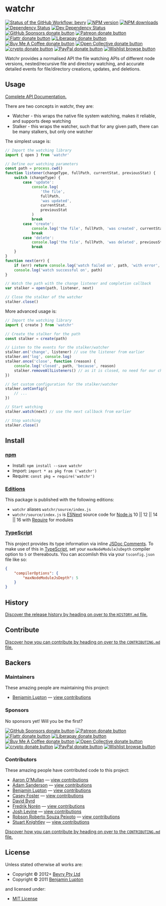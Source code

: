 <!-- TITLE/ -->

<h1>watchr</h1>

<!-- /TITLE -->

<!-- BADGES/ -->

<span class="badge-githubworkflow"><a href="https://github.com/bevry/watchr/actions?query=workflow%3Abevry" title="View the status of this project's GitHub Workflow: bevry"><img src="https://github.com/bevry/watchr/workflows/bevry/badge.svg" alt="Status of the GitHub Workflow: bevry" /></a></span>
<span class="badge-npmversion"><a href="https://npmjs.org/package/watchr" title="View this project on NPM"><img src="https://img.shields.io/npm/v/watchr.svg" alt="NPM version" /></a></span>
<span class="badge-npmdownloads"><a href="https://npmjs.org/package/watchr" title="View this project on NPM"><img src="https://img.shields.io/npm/dm/watchr.svg" alt="NPM downloads" /></a></span>
<span class="badge-daviddm"><a href="https://david-dm.org/bevry/watchr" title="View the status of this project's dependencies on DavidDM"><img src="https://img.shields.io/david/bevry/watchr.svg" alt="Dependency Status" /></a></span>
<span class="badge-daviddmdev"><a href="https://david-dm.org/bevry/watchr#info=devDependencies" title="View the status of this project's development dependencies on DavidDM"><img src="https://img.shields.io/david/dev/bevry/watchr.svg" alt="Dev Dependency Status" /></a></span>
<br class="badge-separator" />
<span class="badge-githubsponsors"><a href="https://github.com/sponsors/balupton" title="Donate to this project using GitHub Sponsors"><img src="https://img.shields.io/badge/github-donate-yellow.svg" alt="GitHub Sponsors donate button" /></a></span>
<span class="badge-patreon"><a href="https://patreon.com/bevry" title="Donate to this project using Patreon"><img src="https://img.shields.io/badge/patreon-donate-yellow.svg" alt="Patreon donate button" /></a></span>
<span class="badge-flattr"><a href="https://flattr.com/profile/balupton" title="Donate to this project using Flattr"><img src="https://img.shields.io/badge/flattr-donate-yellow.svg" alt="Flattr donate button" /></a></span>
<span class="badge-liberapay"><a href="https://liberapay.com/bevry" title="Donate to this project using Liberapay"><img src="https://img.shields.io/badge/liberapay-donate-yellow.svg" alt="Liberapay donate button" /></a></span>
<span class="badge-buymeacoffee"><a href="https://buymeacoffee.com/balupton" title="Donate to this project using Buy Me A Coffee"><img src="https://img.shields.io/badge/buy%20me%20a%20coffee-donate-yellow.svg" alt="Buy Me A Coffee donate button" /></a></span>
<span class="badge-opencollective"><a href="https://opencollective.com/bevry" title="Donate to this project using Open Collective"><img src="https://img.shields.io/badge/open%20collective-donate-yellow.svg" alt="Open Collective donate button" /></a></span>
<span class="badge-crypto"><a href="https://bevry.me/crypto" title="Donate to this project using Cryptocurrency"><img src="https://img.shields.io/badge/crypto-donate-yellow.svg" alt="crypto donate button" /></a></span>
<span class="badge-paypal"><a href="https://bevry.me/paypal" title="Donate to this project using Paypal"><img src="https://img.shields.io/badge/paypal-donate-yellow.svg" alt="PayPal donate button" /></a></span>
<span class="badge-wishlist"><a href="https://bevry.me/wishlist" title="Buy an item on our wishlist for us"><img src="https://img.shields.io/badge/wishlist-donate-yellow.svg" alt="Wishlist browse button" /></a></span>

<!-- /BADGES -->

Watchr provides a normalised API the file watching APIs of different node versions, nested/recursive file and directory watching, and accurate detailed events for file/directory creations, updates, and deletions.

## Usage

[Complete API Documentation.](http://master.watchr.bevry.surge.sh/docs/)









There are two concepts in watchr, they are:

-   Watcher - this wraps the native file system watching, makes it reliable, and supports deep watching
-   Stalker - this wraps the watcher, such that for any given path, there can be many stalkers, but only one watcher

The simplest usage is:

```javascript
// Import the watching library
import { open } from 'watchr'

// Define our watching parameters
const path = process.cwd()
function listener(changeType, fullPath, currentStat, previousStat) {
    switch (changeType) {
        case 'update':
            console.log(
                'the file',
                fullPath,
                'was updated',
                currentStat,
                previousStat
            )
            break
        case 'create':
            console.log('the file', fullPath, 'was created', currentStat)
            break
        case 'delete':
            console.log('the file', fullPath, 'was deleted', previousStat)
            break
    }
}
function next(err) {
    if (err) return console.log('watch failed on', path, 'with error', err)
    console.log('watch successful on', path)
}

// Watch the path with the change listener and completion callback
var stalker = open(path, listener, next)

// Close the stalker of the watcher
stalker.close()
```

More advanced usage is:

```javascript
// Import the watching library
import { create } from 'watchr'

// Create the stalker for the path
const stalker = create(path)

// Listen to the events for the stalker/watcher
stalker.on('change', listener) // use the listener from earlier
stalker.on('log', console.log)
stalker.once('close', function (reason) {
    console.log('closed', path, 'because', reason)
    stalker.removeAllListeners() // as it is closed, no need for our change or log listeners any more
})

// Set custom configuration for the stalker/watcher
stalker.setConfig({
    // ...
})

// Start watching
stalker.watch(next) // use the next callback from earlier

// Stop watching
stalker.close()
```









<!-- INSTALL/ -->

<h2>Install</h2>

<a href="https://npmjs.com" title="npm is a package manager for javascript"><h3>npm</h3></a>

<ul>
<li>Install: <code>npm install --save watchr</code></li>
<li>Import: <code>import * as pkg from ('watchr')</code></li>
<li>Require: <code>const pkg = require('watchr')</code></li>
</ul>

<h3><a href="https://editions.bevry.me" title="Editions are the best way to produce and consume packages you care about.">Editions</a></h3>

<p>This package is published with the following editions:</p>

<ul><li><code>watchr</code> aliases <code>watchr/source/index.js</code></li>
<li><code>watchr/source/index.js</code> is <a href="https://en.wikipedia.org/wiki/ECMAScript#ES.Next" title="ECMAScript Next">ESNext</a> source code for <a href="https://nodejs.org" title="Node.js is a JavaScript runtime built on Chrome's V8 JavaScript engine">Node.js</a> 10 || 12 || 14 || 16 with <a href="https://nodejs.org/dist/latest-v5.x/docs/api/modules.html" title="Node/CJS Modules">Require</a> for modules</li></ul>

<h3><a href="https://www.typescriptlang.org/" title="TypeScript is a typed superset of JavaScript that compiles to plain JavaScript. ">TypeScript</a></h3>

This project provides its type information via inline <a href="http://usejsdoc.org" title="JSDoc is an API documentation generator for JavaScript, similar to Javadoc or phpDocumentor">JSDoc Comments</a>. To make use of this in <a href="https://www.typescriptlang.org/" title="TypeScript is a typed superset of JavaScript that compiles to plain JavaScript. ">TypeScript</a>, set your <code>maxNodeModuleJsDepth</code> compiler option to `5` or thereabouts. You can accomlish this via your `tsconfig.json` file like so:

```json
{
    "compilerOptions": {
        "maxNodeModuleJsDepth": 5
    }
}
```

<!-- /INSTALL -->

<!-- HISTORY/ -->

<h2>History</h2>

<a href="https://github.com/bevry/watchr/blob/master/HISTORY.md#files">Discover the release history by heading on over to the <code>HISTORY.md</code> file.</a>

<!-- /HISTORY -->

<!-- CONTRIBUTE/ -->

<h2>Contribute</h2>

<a href="https://github.com/bevry/watchr/blob/master/CONTRIBUTING.md#files">Discover how you can contribute by heading on over to the <code>CONTRIBUTING.md</code> file.</a>

<!-- /CONTRIBUTE -->

<!-- BACKERS/ -->

<h2>Backers</h2>

<h3>Maintainers</h3>

These amazing people are maintaining this project:

<ul><li><a href="https://balupton.com">Benjamin Lupton</a> — <a href="https://github.com/bevry/watchr/commits?author=balupton" title="View the GitHub contributions of Benjamin Lupton on repository bevry/watchr">view contributions</a></li></ul>

<h3>Sponsors</h3>

No sponsors yet! Will you be the first?

<span class="badge-githubsponsors"><a href="https://github.com/sponsors/balupton" title="Donate to this project using GitHub Sponsors"><img src="https://img.shields.io/badge/github-donate-yellow.svg" alt="GitHub Sponsors donate button" /></a></span>
<span class="badge-patreon"><a href="https://patreon.com/bevry" title="Donate to this project using Patreon"><img src="https://img.shields.io/badge/patreon-donate-yellow.svg" alt="Patreon donate button" /></a></span>
<span class="badge-flattr"><a href="https://flattr.com/profile/balupton" title="Donate to this project using Flattr"><img src="https://img.shields.io/badge/flattr-donate-yellow.svg" alt="Flattr donate button" /></a></span>
<span class="badge-liberapay"><a href="https://liberapay.com/bevry" title="Donate to this project using Liberapay"><img src="https://img.shields.io/badge/liberapay-donate-yellow.svg" alt="Liberapay donate button" /></a></span>
<span class="badge-buymeacoffee"><a href="https://buymeacoffee.com/balupton" title="Donate to this project using Buy Me A Coffee"><img src="https://img.shields.io/badge/buy%20me%20a%20coffee-donate-yellow.svg" alt="Buy Me A Coffee donate button" /></a></span>
<span class="badge-opencollective"><a href="https://opencollective.com/bevry" title="Donate to this project using Open Collective"><img src="https://img.shields.io/badge/open%20collective-donate-yellow.svg" alt="Open Collective donate button" /></a></span>
<span class="badge-crypto"><a href="https://bevry.me/crypto" title="Donate to this project using Cryptocurrency"><img src="https://img.shields.io/badge/crypto-donate-yellow.svg" alt="crypto donate button" /></a></span>
<span class="badge-paypal"><a href="https://bevry.me/paypal" title="Donate to this project using Paypal"><img src="https://img.shields.io/badge/paypal-donate-yellow.svg" alt="PayPal donate button" /></a></span>
<span class="badge-wishlist"><a href="https://bevry.me/wishlist" title="Buy an item on our wishlist for us"><img src="https://img.shields.io/badge/wishlist-donate-yellow.svg" alt="Wishlist browse button" /></a></span>

<h3>Contributors</h3>

These amazing people have contributed code to this project:

<ul><li><a href="https://github.com/AaronO">Aaron O'Mullan</a> — <a href="https://github.com/bevry/watchr/commits?author=AaronO" title="View the GitHub contributions of Aaron O'Mullan on repository bevry/watchr">view contributions</a></li>
<li><a href="https://github.com/adamsanderson">Adam Sanderson</a> — <a href="https://github.com/bevry/watchr/commits?author=adamsanderson" title="View the GitHub contributions of Adam Sanderson on repository bevry/watchr">view contributions</a></li>
<li><a href="https://balupton.com">Benjamin Lupton</a> — <a href="https://github.com/bevry/watchr/commits?author=balupton" title="View the GitHub contributions of Benjamin Lupton on repository bevry/watchr">view contributions</a></li>
<li><a href="https://github.com/caseywebdev">Casey Foster</a> — <a href="https://github.com/bevry/watchr/commits?author=caseywebdev" title="View the GitHub contributions of Casey Foster on repository bevry/watchr">view contributions</a></li>
<li><a href="http://digitalocean.com">David Byrd</a></li>
<li><a href="https://github.com/FredrikNoren">Fredrik Norén</a> — <a href="https://github.com/bevry/watchr/commits?author=FredrikNoren" title="View the GitHub contributions of Fredrik Norén on repository bevry/watchr">view contributions</a></li>
<li><a href="https://github.com/jlevine22">Josh Levine</a> — <a href="https://github.com/bevry/watchr/commits?author=jlevine22" title="View the GitHub contributions of Josh Levine on repository bevry/watchr">view contributions</a></li>
<li><a href="https://github.com/robsonpeixoto">Robson Roberto Souza Peixoto</a> — <a href="https://github.com/bevry/watchr/commits?author=robsonpeixoto" title="View the GitHub contributions of Robson Roberto Souza Peixoto on repository bevry/watchr">view contributions</a></li>
<li><a href="https://github.com/Stuk">Stuart Knightley</a> — <a href="https://github.com/bevry/watchr/commits?author=Stuk" title="View the GitHub contributions of Stuart Knightley on repository bevry/watchr">view contributions</a></li></ul>

<a href="https://github.com/bevry/watchr/blob/master/CONTRIBUTING.md#files">Discover how you can contribute by heading on over to the <code>CONTRIBUTING.md</code> file.</a>

<!-- /BACKERS -->

<!-- LICENSE/ -->

<h2>License</h2>

Unless stated otherwise all works are:

<ul><li>Copyright &copy; 2012+ <a href="http://bevry.me">Bevry Pty Ltd</a></li>
<li>Copyright &copy; 2011 <a href="https://balupton.com">Benjamin Lupton</a></li></ul>

and licensed under:

<ul><li><a href="http://spdx.org/licenses/MIT.html">MIT License</a></li></ul>

<!-- /LICENSE -->
